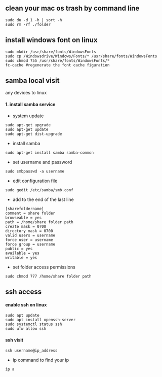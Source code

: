 ## clean your mac os trash by command line
```
sudo du -d 1 -h | sort -h
sudo rm -rf ./folder
```

## install windows font on linux
```
sudo mkdir /usr/share/fonts/WindowsFonts
sudo cp /Windowsdrive/Windows/Fonts/* /usr/share/fonts/WindowsFonts
sudo chmod 755 /usr/share/fonts/WindowsFonts/*
fc-cache #regenerate the font cache figuration
```

## samba local visit
any devices to linux

#### 1. install samba service
- system update
```
sudo apt-get upgrade
sudo apt-get update
sudo apt-get dist-upgrade
```
- install samba
```
sudo apt-get install samba samba-common
```
- set username and password
```
sudo smbpasswd -a username
```
- edit configuration file
```
sudo gedit /etc/samba/smb.conf
```
- add to the end of the last line
```
[sharefoldername]
comment = share folder
browseable = yes
path = /home/share folder path
create mask = 0700
directory mask = 0700
valid users = username
force user = username
force group = username
public = yes
available = yes
writable = yes
```
- set folder access permissions
```
sudo chmod 777 /home/share folder path
```

## ssh access
#### enable ssh on linux
```
sudo apt update
sudo apt install openssh-server
sudo systemctl status ssh
sudo ufw allow ssh
```

#### ssh visit
```
ssh username@ip_address
```
- ip command to find your ip
```
ip a
```